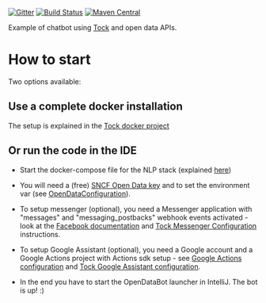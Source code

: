 [![Gitter](https://badges.gitter.im/tockchat/Lobby.svg)](https://gitter.im/tockchat/Lobby?utm_source=badge&utm_medium=badge&utm_campaign=pr-badge&utm_content=body_badge)
[![Build Status](https://travis-ci.org/theopenconversationkit/tock-bot-open-data.png)](https://travis-ci.org/theopenconversationkit/tock-bot-open-data)
[![Maven Central](https://img.shields.io/maven-central/v/ai.tock/tock-bot-open-data.svg)](https://search.maven.org/search?q=tock-bot-open-data)

Example of chatbot using [Tock](https://github.com/theopenconversationkit/tock) and open data APIs.

# How to start

Two options available:

## Use a complete docker installation

The setup is explained in the [Tock docker project](https://github.com/theopenconversationkit/tock-docker#user-content-run-the-open-data-bot-example) 

## Or run the code in the IDE

* Start the docker-compose file for the NLP stack (explained [here](https://github.com/theopenconversationkit/tock-docker#user-content-docker-images-for-tock))

* You will need a (free) [SNCF Open Data key](https://data.sncf.com/) and to set the environment var (see [OpenDataConfiguration](https://github.com/theopenconversationkit/tock-bot-open-data/blob/master/src/main/kotlin/OpenDataConfiguration.kt#L32)).

* To setup messenger (optional), you need a Messenger application with "messages" and "messaging_postbacks" webhook events activated - look at the [Facebook documentation](https://developers.facebook.com/docs/messenger-platform/guides/quick-start) and 
[Tock Messenger Configuration](https://github.com/theopenconversationkit/tock/tree/master/bot/connector-messenger) instructions.
        
* To setup Google Assistant (optional), you need a Google account and a Google Actions project with Actions sdk setup - see [Google Actions configuration](https://developers.google.com/actions/sdk/create-a-project)
and  [Tock Google Assistant configuration](https://github.com/theopenconversationkit/tock/tree/master/bot/connector-ga).

* In the end you have to start the OpenDataBot launcher in IntelliJ. The bot is up! :)              